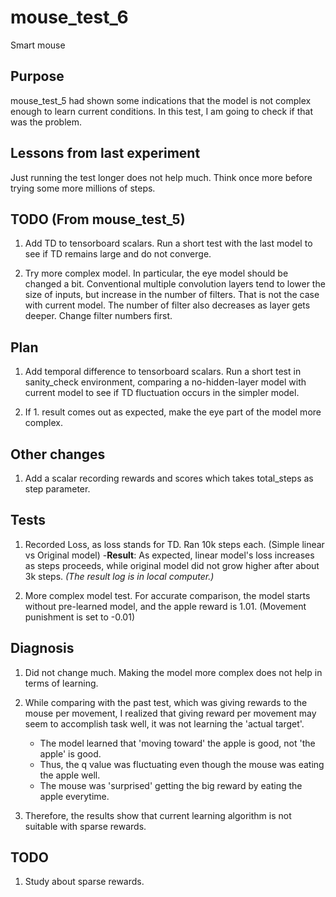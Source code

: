 # mouse_test_6

 Smart mouse

## Purpose

mouse_test_5 had shown some indications that the model is not complex enough to learn current conditions. In this test, I am going to check if that was the problem.

## Lessons from last experiment

Just running the test longer does not help much. Think once more before trying some more millions of steps.

## TODO (From mouse_test_5)

1. Add TD to tensorboard scalars. Run a short test with the last model to see if TD remains large and do not converge.

2. Try more complex model. In particular, the eye model should be changed a bit. Conventional multiple convolution layers tend to lower the size of inputs, but increase in the number of filters. That is not the case with current model. The number of filter also decreases as layer gets deeper. Change filter numbers first.

## Plan

1. Add temporal difference to tensorboard scalars. Run a short test in sanity_check environment, comparing a no-hidden-layer model with current model to see if TD fluctuation occurs in the simpler model.

2. If 1. result comes out as expected, make the eye part of the model more complex.

## Other changes

1. Add a scalar recording rewards and scores which takes total_steps as step parameter.

## Tests

1. Recorded Loss, as loss stands for TD. Ran 10k steps each. (Simple linear vs Original model)
    -__Result__: As expected, linear model's loss increases as steps proceeds, while original model did not grow higher after about 3k steps. *(The result log is in local computer.)*

2. More complex model test. For accurate comparison, the model starts without pre-learned model, and the apple reward is 1.01. (Movement punishment is set to -0.01)

## Diagnosis

1. Did not change much. Making the model more complex does not help in terms of learning.

2. While comparing with the past test, which was giving rewards to the mouse per movement, I realized that giving reward per movement may seem to accomplish task well, it was not learning the 'actual target'.
    - The model learned that 'moving toward' the apple is good, not 'the apple' is good.
    - Thus, the q value was fluctuating even though the mouse was eating the apple well.
    - The mouse was 'surprised' getting the big reward by eating the apple everytime.

3. Therefore, the results show that current learning algorithm is not suitable with sparse rewards.

## TODO

1. Study about sparse rewards.